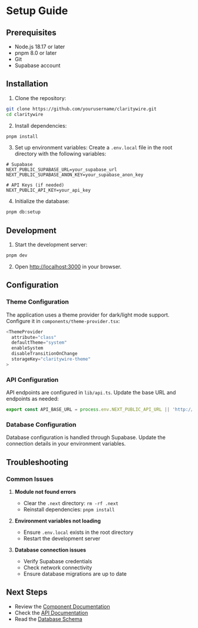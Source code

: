 # Setup Guide

## Prerequisites
- Node.js 18.17 or later
- pnpm 8.0 or later
- Git
- Supabase account

## Installation

1. Clone the repository:
```bash
git clone https://github.com/yourusername/claritywire.git
cd claritywire
```

2. Install dependencies:
```bash
pnpm install
```

3. Set up environment variables:
Create a `.env.local` file in the root directory with the following variables:
```env
# Supabase
NEXT_PUBLIC_SUPABASE_URL=your_supabase_url
NEXT_PUBLIC_SUPABASE_ANON_KEY=your_supabase_anon_key

# API Keys (if needed)
NEXT_PUBLIC_API_KEY=your_api_key
```

4. Initialize the database:
```bash
pnpm db:setup
```

## Development

1. Start the development server:
```bash
pnpm dev
```

2. Open [http://localhost:3000](http://localhost:3000) in your browser.

## Configuration

### Theme Configuration
The application uses a theme provider for dark/light mode support. Configure it in `components/theme-provider.tsx`:

```typescript
<ThemeProvider
  attribute="class"
  defaultTheme="system"
  enableSystem
  disableTransitionOnChange
  storageKey="claritywire-theme"
>
```

### API Configuration
API endpoints are configured in `lib/api.ts`. Update the base URL and endpoints as needed:

```typescript
export const API_BASE_URL = process.env.NEXT_PUBLIC_API_URL || 'http://localhost:3000/api'
```

### Database Configuration
Database configuration is handled through Supabase. Update the connection details in your environment variables.

## Troubleshooting

### Common Issues

1. **Module not found errors**
   - Clear the `.next` directory: `rm -rf .next`
   - Reinstall dependencies: `pnpm install`

2. **Environment variables not loading**
   - Ensure `.env.local` exists in the root directory
   - Restart the development server

3. **Database connection issues**
   - Verify Supabase credentials
   - Check network connectivity
   - Ensure database migrations are up to date

## Next Steps
- Review the [Component Documentation](./components.md)
- Check the [API Documentation](./api.md)
- Read the [Database Schema](./database.md) 